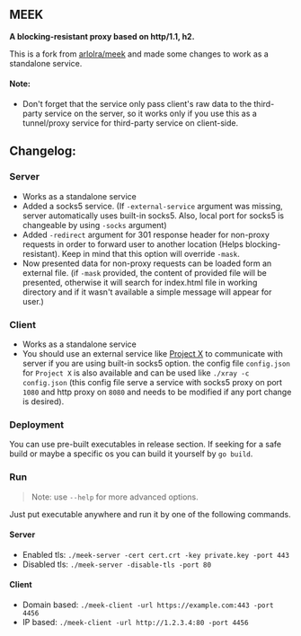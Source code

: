 ## MEEK 
**A blocking-resistant proxy based on http/1.1, h2.**

This is a fork from [arlolra/meek](https://github.com/arlolra/meek) and made some changes to work as a standalone service.
#### Note: 
* Don't forget that the service only pass client's raw data to the third-party service on the server, so it works only if you use this as a tunnel/proxy service for third-party service on client-side.


## Changelog:
### Server
* Works as a standalone service
* Added a socks5 service. (If `-external-service` argument was missing, server automatically uses built-in socks5. Also, local port for socks5 is changeable by using `-socks` argument)
* Added `-redirect` argument for 301 response header for non-proxy requests in order to forward user to another location (Helps blocking-resistant). Keep in mind that this option will override `-mask`.
* Now presented data for non-proxy requests can be loaded form an external file. (if `-mask` provided, the content of provided file will be presented, otherwise it will search for index.html file in working directory and if it wasn't available a simple message will appear for user.)
### Client
* Works as a standalone service
* You should use an external service like [Project X](https://github.com/XTLS/Xray-core) to communicate with server if you are using built-in socks5 option. the config file `config.json` for `Project X` is also available and can be used like `./xray -c config.json` (this config file serve a service with socks5 proxy on port `1080` and http proxy on `8080` and needs to be modified if any port change is desired).
### Deployment
You can use pre-built executables in release section. If seeking for a safe build or maybe a specific os you can build it yourself by `go build`.
### Run
> Note: use `--help` for more advanced options.

Just put executable anywhere and run it by one of the following commands.
#### Server
* Enabled tls: `./meek-server -cert cert.crt -key private.key -port 443`
* Disabled tls: `./meek-server -disable-tls -port 80`
#### Client
* Domain based: `./meek-client -url https://example.com:443 -port 4456`
* IP based: `./meek-client -url http://1.2.3.4:80 -port 4456`

